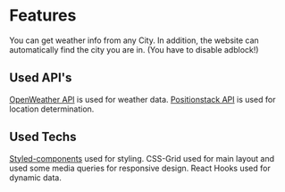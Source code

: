 # Features

You can get weather info from any City. In addition, the website can automatically find the city you are in. (You have to disable adblock!)

## Used API's

[OpenWeather API](https://openweathermap.org/) is used for weather data. [Positionstack API](https://positionstack.com/) is used for location determination.

## Used Techs

[Styled-components](https://styled-components.com/) used for styling. CSS-Grid used for main layout and used some media queries for responsive design.
React Hooks used for dynamic data.
